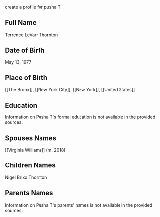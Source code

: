 create a profile for pusha T

## Full Name
Terrence LeVarr Thornton

## Date of Birth
May 13, 1977

## Place of Birth
[[The Bronx]], [[New York City]], [[New York]], [[United States]]

## Education
Information on Pusha T's formal education is not available in the provided sources.

## Spouses Names
[[Virginia Williams]] (m. 2018)

## Children Names
Nigel Brixx Thornton

## Parents Names
Information on Pusha T's parents' names is not available in the provided sources.

## Known Affiliates Names
[[No Malice]] (brother),
[[Pharrell Williams]],
[[Kanye West]]

## Affiliated Organizations' Names
[[GOOD Music]],
[[Re-Up Records]]
